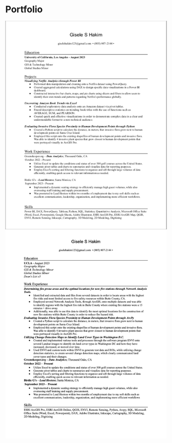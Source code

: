 # Portfolio
![image](https://raw.githubusercontent.com/GiseleHakim/Portfolio/main/Screen%20Shot%202024-09-07%20at%204.37.31%20PM.png)
![image](https://raw.githubusercontent.com/GiseleHakim/Portfolio/main/Screen%20Shot%202024-09-07%20at%207.54.59%20PM.png)
